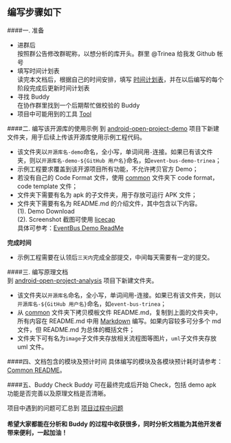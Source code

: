 编写步骤如下
---------
####一. 准备
- 进群后  
按照群公告修改群昵称，以想分析的库开头。群里 @Trinea 给我发 Github 帐号  
- 填写时间计划表  
读完本文档后，根据自己的时间安排，填写 [时间计划表](https://github.com/android-cn/android-open-project-analysis/blob/master/schedule.md)，并在以后编写的每个阶段完成后更新时间计划表 
- 寻找 Buddy  
在协作群里找到一个后期帮忙做校验的 Buddy  
- 项目中可能用到的工具 [Tool](https://github.com/android-cn/android-open-project-analysis/blob/master/common/tool/README.md)   

####二. 编写该开源库的使用示例
到 [android-open-project-demo](https://github.com/android-cn/android-open-project-demo) 项目下新建文件夹，用于后续上传该开源库使用示例工程代码。  
- 该文件夹以`开源库名-demo`命名，全小写，单词间用`-`连接。如果已有该文件夹，则以`开源库名-demo-${GitHub 用户名}`命名，如`event-bus-demo-trinea`；  
- 示例工程要求覆盖到该开源项目所有功能，不允许拷贝官方 Demo；  
- 若没有自己的 Code Format 文件，使用 [common](https://github.com/android-cn/android-open-project-demo/tree/master/common) 文件夹下 code format，code template 文件；  
- 文件夹下需要有名为 apk 的子文件夹，用于存放可运行 APK 文件；  
- 文件夹下需要有名为 README.md 的介绍文件，其中包含以下内容。  
(1). Demo Download  
(2). Screenshot 截图可使用 [licecap](http://www.cockos.com/licecap/)  
具体可参考：[EventBus Demo ReadMe](https://github.com/android-cn/android-open-project-demo/tree/master/event-bus-demo)  

**完成时间**  
- 示例工程需要在认领后`三天内`完成全部提交，中间每天需要有一定的提交。  
  
####三. 编写原理文档  
到 [android-open-project-analysis](https://github.com/android-cn/android-open-project-analysis) 项目下新建文件夹。  
- 该文件夹以`开源库名`命名，全小写，单词间用-连接。如果已有该文件夹，则以`开源库名-${GitHub 用户名}`命名，如`event-bus-trinea`；  
- 从 [common](https://github.com/android-cn/android-open-project-analysis/tree/master/common) 文件夹下拷贝模板文件 README.md，复制到上面的文件夹中，所有内容在 README.md 中用 [Markdown](https://github.com/android-cn/blog/blob/master/dev-tool/markdown.md) 编写。如果内容较多可分多个 md 文件，但 README.md 为总体的概括文件；  
- 文件夹下可有名为`image`子文件夹存放相关流程图等图片，`uml`子文件夹存放 uml 文件。  

####四、文档包含的模块及预计时间
具体编写的模块及各模块预计耗时请参考：[Common README](https://github.com/android-cn/android-open-project-analysis/blob/master/common/README.md)。  

####五、Buddy Check
Buddy 可在最终完成后开始 Check，包括 demo apk 功能是否完善以及原理文档是否清晰。 

项目中遇到的问题可汇总到 [项目过程中问题](https://github.com/android-cn/android-open-project-analysis/blob/master/problem.md)  
<br/>
**希望大家都能在分析和 Buddy 的过程中收获很多，同时分析文档能为其他开发者带来便利，一起加油！**   
